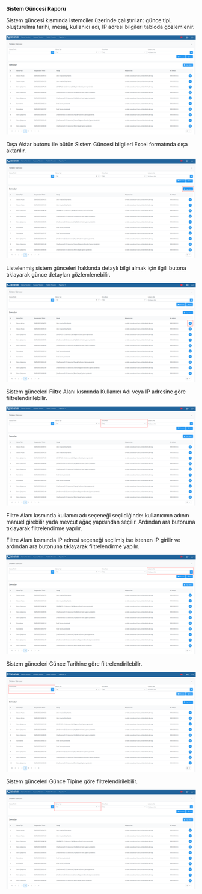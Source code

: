 **Sistem Güncesi Raporu**

Sistem güncesi kısmında istemciler üzerinde çalıştırılan: günce tipi, oluşturulma tarihi, mesaj, kullanıcı adı,
IP adresi bilgileri tabloda gözlemlenir.

[![Sistem Güncesi Raporu](../images/systemLogReport/report.png)](../images/systemLogReport/report.png)


Dışa Aktar butonu ile bütün Sistem Güncesi bilgileri Excel formatında dışa aktarılır.

[![Sistem Güncesi Raporu](../images/systemLogReport/exportReport.png)](../images/systemLogReport/exportReport.png)


Listelenmiş sistem günceleri hakkında detaylı bilgi almak için ilgili butona tıklayarak günce detayları 
gözlemlenebilir.

[![Sistem Güncesi Raporu](../images/systemLogReport/reportDetail.png)](../images/systemLogReport/reportDetail.png)


Sistem günceleri Filtre Alanı kısmında Kullanıcı Adı veya IP adresine göre filtrelendirilebilir.

[![Sistem Güncesi Raporu](../images/systemLogReport/reportFilter.png)](../images/systemLogReport/reportFilter.png)


Filtre Alanı kısmında kullanıcı adı seçeneği seçildiğinde: kullanıcının adının manuel girebilir yada
 mevcut ağaç yapısından seçilir. Ardından ara butonuna tıklayarak filtrelendirme yapılır.
 
Filtre Alanı kısmında IP adresi seçeneği seçilmiş ise istenen IP girilir ve ardından ara butonuna 
tıklayarak filtrelendirme yapılır.

[![Sistem Güncesi Raporu](../images/systemLogReport/reportName.png)](../images/systemLogReport/reportName.png)


Sistem günceleri Günce Tarihine göre filtrelendirilebilir.

[![Sistem Güncesi Raporu](../images/systemLogReport/reportTime.png)](../images/systemLogReport/reportTime.png)


Sistem günceleri Günce Tipine göre filtrelendirilebilir.

[![Sistem Güncesi Raporu](../images/systemLogReport/reportType.png)](../images/systemLogReport/reportType.png)

